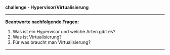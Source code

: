 
**challenge - Hypervisor/Virtualisierung**

---

**Beantworte nachfolgende Fragen:**

1. Was ist ein Hypervisor und welche Arten gibt es?
2. Was ist Virtualisierung?
3. Für was braucht man Virtualisierung?

---
